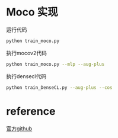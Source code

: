 # Moco 实现

运行代码

```bash
python train_moco.py
```


执行mocov2代码
```bash
python train_moco.py --mlp --aug-plus
```

执行densecl代码
```bash
python train_DenseCL.py --aug-plus --cos
```
# reference
[官方github](https://github.com/facebookresearch/moco)
